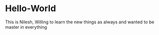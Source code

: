 # Hello-World
This is Nilesh, Willing to learn the new things as always and wanted to be master in everything
